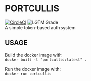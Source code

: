 # PORTCULLIS
[![CircleCI](https://circleci.com/gh/ritsec-dev/portcullis.svg?style=svg)](https://circleci.com/gh/ritsec-dev/portcullis)
![LGTM Grade](https://img.shields.io/lgtm/grade/java/g/apache/cloudstack.svg)  
A simple token-based auth system

## USAGE
Build the docker image with:  
```docker build -t "portcullis:latest" .```

Run the docker image with:  
```docker run portcullis```
